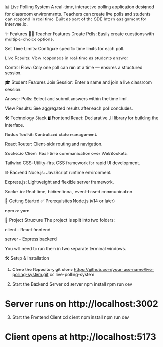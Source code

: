 📊 Live Polling System
A real-time, interactive polling application designed for classroom environments. Teachers can create live polls and students can respond in real time. Built as part of the SDE Intern assignment for Intervue.io.

✨ Features
👩‍🏫 Teacher Features
Create Polls: Easily create questions with multiple-choice options.

Set Time Limits: Configure specific time limits for each poll.

Live Results: View responses in real-time as students answer.

Control Flow: Only one poll can run at a time — ensures a structured session.

🎓 Student Features
Join Session: Enter a name and join a live classroom session.

Answer Polls: Select and submit answers within the time limit.

View Results: See aggregated results after each poll concludes.

🛠️ Technology Stack
🖥️ Frontend
React: Declarative UI library for building the interface.

Redux Toolkit: Centralized state management.

React Router: Client-side routing and navigation.

Socket.io Client: Real-time communication over WebSockets.

Tailwind CSS: Utility-first CSS framework for rapid UI development.

🌐 Backend
Node.js: JavaScript runtime environment.

Express.js: Lightweight and flexible server framework.

Socket.io: Real-time, bidirectional, event-based communication.

🚀 Getting Started
✅ Prerequisites
Node.js (v14 or later)

npm or yarn

🧩 Project Structure
The project is split into two folders:

client – React frontend

server – Express backend

You will need to run them in two separate terminal windows.

🛠️ Setup & Installation

1. Clone the Repository
   git clone https://github.com/your-username/live-polling-system.git
   cd live-polling-system

2. Start the Backend Server
   cd server
   npm install
   npm run dev

# Server runs on http://localhost:3002

3. Start the Frontend Client
   cd client
   npm install
   npm run dev

# Client opens at http://localhost:5173
